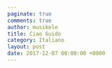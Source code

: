 ```yaml
---
paginate: true
comments: true
author: musikele
title: Ciao Guido
category: Italiano
layout: post
date: 2017-12-07 00:00:00 +0000
---
```

